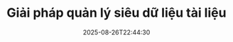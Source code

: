 ---
############################# Static ############################
layout: "family"
date:  2025-08-26T22:44:30
draft: false

product: "Metadata"
product_tag: "metadata"

lang: vi

############################# Head ############################
head_title: ".NET, Java, Node.js, API Python và ứng dụng thao tác siêu dữ liệu trực tuyến của GroupDocs"
head_description: "API siêu dữ liệu tài liệu có nguồn gốc từ C# .NET & Java. Đọc, viết, chỉnh sửa và so sánh thông tin meta của tất cả các định dạng phổ biến. Phân tích và xuất siêu dữ liệu."

############################# Header ############################
title: "Giải pháp quản lý siêu dữ liệu tài liệu"
description:  |
  API và ứng dụng để đọc, chỉnh sửa, thay thế và xóa siêu dữ liệu của tài liệu, hình ảnh và các định dạng tệp khác trên các nền tảng phổ biến.

  Thêm thông tin siêu dữ liệu ẩn vào các tệp và tài liệu kinh doanh của bạn.

  Sửa đổi hoặc xóa siêu dữ liệu đã được trình bày trong tài liệu của bạn.

  Thu thập và phân tích thông tin về siêu dữ liệu tài liệu và tệp.

############################# Supported Platforms ###############################
supported_platforms:
  enable: true
  head_title: "Chọn nền tảng của bạn"
  title: "Nền tảng độc lập"
  description: "GroupDocs.Metadata tương thích với nhiều hệ điều hành và khung:"
  details_link_title: "Tìm hiểu thêm"

  items:
    # items loop
    - title: ".NET"
      description: GroupDocs.Metadata .NET 
      color: "blue"
      tag: "net"
      link: "/metadata/net/"
      features_link: "https://docs.groupdocs.com/metadata/net/system-requirements/"
      features:
          # features loop
          - rows: "3"
            content: |
                    .NET Core 3.0 or higher <br> .NET 5.0 or higher <br> .NET Standard 2.1
      
          # features loop
          - rows: "1"
            content: |
                    Windows <br> Linux <br> Mac OS
      
          # features loop
          - rows: "4"
            content: |
                    Microsoft Visual Studio <br> JetBrains Rider <br> Microsoft Visual Code
      
          # features loop
          - rows: "1"
            content: |
                    70+ file formats
      

    # items loop
    - title: "Java"
      description: GroupDocs.Metadata Java
      color: "red"
      tag: "java"
      link: "/metadata/java/"
      features_link: "https://docs.groupdocs.com/metadata/java/system-requirements/"
      features:
          # features loop
          - rows: "3"
            content: |
                    J2SE 7.0 or higher <br> Kotlin
      
          # features loop
          - rows: "1"
            content: |
                    Windows <br> Linux <br> Mac OS
      
          # features loop
          - rows: "4"
            content: |
                    IntelliJ IDEA <br> Eclipse <br> NetBeans
      
          # features loop
          - rows: "1"
            content: |
                    70+ file formats

    # items loop
    - title: "Node.js"
      description: GroupDocs.Metadata Node.js
      color: "green"
      tag: "nodejs-java"
      link: "/metadata/nodejs-java/"
      features_link: "https://docs.groupdocs.com/metadata/nodejs-java/system-requirements/"
      features:
          # features loop
          - rows: "3"
            content: |
                    Node.js 16+ and J2SE 8.0 (1.8)+
      
          # features loop
          - rows: "1"
            content: |
                    Windows <br> Linux <br> Mac OS
      
          # features loop
          - rows: "4"
            content: |
                    Atom <br> Visual Studio Code <br> Bất kỳ trình soạn thảo văn bản nào khác
      
          # features loop
          - rows: "1"
            content: |
                    70+ file formats

    # items loop
    - title: "Python"
      description: GroupDocs.Metadata Python
      color: "yellow"
      tag: "python-net"
      link: "/metadata/python-net/"
      features_link: "https://docs.groupdocs.com/metadata/python-net/system-requirements/"
      features:
          # features loop
          - rows: "3"
            content: |
                    Python 3.9+ and .Net 6+
      
          # features loop
          - rows: "1"
            content: |
                    Windows <br> Linux <br> Mac OS
      
          # features loop
          - rows: "4"
            content: |
                    IDLE <br> PyCharm <br> Visual Studio Code
      
          # features loop
          - rows: "1"
            content: |
                    70+ file formats

    # items loop
    - title: "CLI .NET"
      description: GroupDocs.Metadata CLI for .NET
      color: "gray"
      tag: "cli-net"
      link: "/metadata/cli-net/"
      features_link: "https://docs.groupdocs.com/metadata/net/system-requirements/"
      features:
          # features loop
          - rows: "3"
            content: |
                    .NET Core 3.0 or higher <br> .NET 5.0 or higher <br> .NET Standard 2.1
      
          # features loop
          - rows: "1"
            content: |
                    Windows <br> Linux <br> Mac OS
      
          # features loop
          - rows: "4"
            content: |
                    Command Prompt, Bash, PowerShell, etc.
      
          # features loop
          - rows: "1"
            content: |
                    70+ file formats

############################# Features ###############################
features:
  enable: true
  title: "Đánh giá tính năng của GroupDocs.Metadata"
  description: "Giải pháp của chúng tôi được thiết kế để thao tác siêu dữ liệu ở nhiều định dạng tệp phổ biến bao gồm hình ảnh và tài liệu văn phòng."

  items:
    # items loop
    - icon: "protect"
      title: "Bảo vệ thông tin doanh nghiệp"
      content: "Thêm siêu dữ liệu ẩn vào các tệp và tài liệu nhạy cảm của bạn."

    # items loop
    - icon: "control"
      title: "Kiểm soát siêu dữ liệu tài liệu"
      content: "Thu thập thông tin chi tiết về siêu dữ liệu có trong tài liệu."

    # items loop
    - icon: "manipulate"
      title: "Thao tác thông tin siêu dữ liệu"
      content: "Sửa đổi nội dung hoặc xóa siêu dữ liệu ở nhiều định dạng tệp được hỗ trợ."

    # items loop
    - icon: "additional"
      title: "Các tính năng bổ sung khác nhau"
      content: "Nhận bản xem trước tài liệu, trích xuất các gói siêu dữ liệu, v.v."

############################# Code Samples ###############################
code_samples:
  enable: true
  title: "Bảo vệ tài liệu bằng siêu dữ liệu"
  description: "GroupDocs.Metadata ví dụ về mã hoạt động điển hình."

  items:
    # items loop
    - title: "Xóa siêu dữ liệu không cần thiết khỏi hình ảnh và tài liệu"
      content: "GroupDocs.Metadata giúp bạn dễ dàng xóa thông tin ẩn khỏi tệp và tài liệu của mình. Bạn có thể nhanh chóng xóa các chi tiết như thời gian và vị trí chụp ảnh hoặc xóa thông tin tác giả và người chỉnh sửa khỏi tài liệu Office."
      samples:
          # samples loop
          - language: "C#"
            color: "blue"
            content: |
                    <code class="language-csharp" data-lang="csharp">
                        // Truyền đường dẫn tới tài liệu tới hàm tạo Metadata

                        using (Metadata metadata = new Metadata("source.docx"))
                        {
                            // Xóa các thuộc tính tài liệu được kết nối với người tạo và người chỉnh sửa
                            var affected = metadata.RemoveProperties(
                                p => p.Tags.Contains(Tags.Person.Creator) ||
                                    p.Tags.Contains(Tags.Person.Editor));

                            // Kết quả quá trình loại bỏ siêu dữ liệu
                            Console.WriteLine("Properties removed: {0}", affected);

                            // Lưu tài liệu đã được làm sạch
                            metadata.Save("result.docx");
                        }                    
                    </code>

          # samples loop
          - language: "Java"
            color: "red"
            content: |
                    <code class="language-java" data-lang="java">
                        // Truyền đường dẫn tới tài liệu tới hàm tạo Metadata

                        try (Metadata metadata = new Metadata("source.docx"){

                            // Xóa các thuộc tính tài liệu được kết nối với người tạo và người chỉnh sửa
                            int affected = metadata.removeProperties(
                                new ContainsTagSpecification(Tags.getPerson().getCreator()).or(
                                new ContainsTagSpecification(Tags.getPerson().getEditor())));

                            // Kết quả quá trình loại bỏ siêu dữ liệu
                            System.out.println(String.format("Properties removed: %s", affected));

                            // Lưu tài liệu đã được làm sạch
                            metadata.save("result.docx");
                        }

                    </code>

          # samples loop
          - language: "TypeScript"
            color: "green"
            content: |
                    <code class="language-java" data-lang="javascript">
                        // Truyền đường dẫn tới tài liệu tới hàm tạo Metadata

                        const metadata = new groupdocs.metadata.Metadata("source.docx");
    
                        // Xóa các thuộc tính tài liệu được kết nối với người tạo và người chỉnh sửa
                        var affected = metadata.removeProperties(
                            new groupdocs.metadata.ContainsTagSpecification(groupdocs.metadata.Tags.getPerson().getCreator()).or(
                            new groupdocs.metadata.ContainsTagSpecification(groupdocs.metadata.Tags.getPerson().getEditor()))
                            );

                        // Kết quả quá trình loại bỏ siêu dữ liệu
                        console.log('Properties removed: ${affected}');

                        // Lưu tài liệu đã được làm sạch
                        metadata.save("result.docx");                        

                    </code>

          # samples loop
          - language: "Python"
            color: "yellow"
            content: |
                    <code class="python-net" data-lang="python">
                        import groupdocs.metadata as gm
                        
                        def run():

                            # Truyền đường dẫn tới tài liệu tới hàm tạo Metadata
                            with gm.Metadata("input.docx") as metadata:

                                # Xóa các thuộc tính tài liệu được kết nối với người tạo và người chỉnh sửa
                                specification = gm.search.ContainsTagSpecification(gm.tagging.Tags.person.creator).
                                    either(gm.search.ContainsTagSpecification(gm.tagging.Tags.person.editor)).
                                    either(gm.search.OfTypeSpecification(gm.common.MetadataPropertyType.STRING).
                                    both(gm.search.WithValueSpecification("John")))
                                affected = metadata.remove_properties(specification)

                                # Kết quả quá trình loại bỏ siêu dữ liệu
                                print(f"Properties removed: {affected}")

                                # Lưu tài liệu đã được làm sạch
                                metadata.save("output.docx")

                    </code>

############################# Supported Formats ###############################
formats:
  enable: true
  title: "Hơn 70 định dạng được hỗ trợ"
  description: "GroupDocs.Metadata giúp kiểm soát siêu dữ liệu ở các định dạng tài liệu và tệp phổ biến."

############################# Metrics ###############################
metrics:
  enable: true
  title: "Thành tích của GroupDocs.Metadata"
  description: "Khám phá các số liệu chính về thành tích của Thư viện của chúng tôi"

  items:
    # items loop
    - number: "70+"
      title: "Các định dạng được hỗ trợ"
      content: "GroupDocs.Metadata hỗ trợ thao tác siêu dữ liệu cho hơn 70 định dạng tệp phổ biến."

    # items loop
    - number: "700k"
      title: "Tải xuống NuGet"
      content: "GroupDocs.Metadata cho gói .NET NuGet đã được tải xuống hơn 700.000 lần."

    # items loop
    - number: "15k"
      title: "Tải xuống Maven"
      content: "GroupDocs.Metadata có 15.000 lượt tải xuống trên Maven. Quản lý siêu dữ liệu Java mạnh mẽ."

    # items loop
    - number: "140+"
      title: "Khách hàng hạnh phúc"
      content: "Các công ty nổi tiếng với tư cách là nhà phát triển cá nhân đều thích các sản phẩm của GroupDocs để xây dựng các giải pháp sáng tạo."


############################# Customers ###############################
customers:
  enable: true
  title: "Khách hàng hạnh phúc của chúng tôi"
  description: "Sản phẩm của GroupDocs được nhiều khách hàng trên toàn cầu tin cậy và sử dụng trong nhiều giải pháp kinh doanh cạnh tranh trên toàn thế giới."

  items:
    # items loop
    - title: "BenQ Corporation"
      logo: "benq"
      
    # items loop
    - title: "Nasdaq Stock Market"
      logo: "nasdaq"
      
    # items loop
    - title: "AT&T Inc."
      logo: "att"
      
    # items loop
    - title: "Customer logo AstraZeneca"
      logo: "astrazeneca"
      
    # items loop
    - title: "Central Bank of Argentina"
      logo: "argentinacentralbank"
      
    # items loop
    - title: "Roche Holding AG"
      logo: "roche"
      
    # items loop
    - title: "Capita"
      logo: "capita"
      
    # items loop
    - title: "Axa S.A."
      logo: "axa"
      
    # items loop
    - title: "Instructure Inc."
      logo: "instructure"
      
    # items loop
    - title: "Wipro"
      logo: "wipro"


############################# Actions ###############################
actions:
  enable: true
  title: "Sẵn sàng để bắt đầu?"
  description: "Dùng thử miễn phí các tính năng của GroupDocs.Metadata trong ứng dụng của bạn"

  items:
    # items loop
    - title: ".NET"
      color: "blue"
      link: "/metadata/net/"

    # items loop
    - title: "Java"
      color: "red"
      link: "/metadata/java/"

    # items loop
    - title: "Node.js"
      color: "green"
      link: "/metadata/nodejs-java/"   

    # items loop
    - title: "Python"
      color: "yellow"
      link: "/metadata/python-net/"    

    # items loop
    - title: "CLI"
      color: "gray" 
      link: "/metadata/cli-net/"


############################# FAQ ###############################
faq:
  enable: true
  title: "Các câu hỏi thường gặp"
  description: "Bạn có thắc mắc về sản phẩm của chúng tôi? Chúng tôi có câu trả lời!"

  items:
    # items loop
    - question: "GroupDocs.Metadata có yêu cầu phần mềm của bên thứ ba để xử lý siêu dữ liệu tài liệu không?"
      answer: "GroupDocs.Metadata hoạt động độc lập; không cần thư viện bên ngoài như Microsoft Office hay Adobe Acrobat."

    # items loop
    - question: "Tôi có thể dùng thử các tính năng của GroupDocs.Metadata trước khi mua không?"
      answer: "Tuyệt đối! GroupDocs.Metadata cung cấp bản dùng thử miễn phí. Cài đặt nó và khám phá khả năng của nó. Tuy nhiên, xin lưu ý rằng các phiên bản dùng thử sẽ thêm 'huy hiệu dùng thử' vào tài liệu của bạn và chỉ xử lý 3 trang đầu tiên. Để có trải nghiệm hoàn chỉnh, hãy nhận giấy phép tạm thời 30 ngày miễn phí để có đầy đủ chức năng. Hãy xem thông tin chi tiết [tại đây](https://purchase.groupdocs.com/temporary-license/)."

    # items loop
    - question: "Những loại giấy phép có sẵn?"
      answer: "Bạn đang tìm giấy phép GroupDocs.Metadata? Chúng tôi đã giúp bạn có nhiều lựa chọn khác nhau. Chọn trong số các giấy phép phù hợp với nhu cầu của bạn, dựa trên các yếu tố như số lượng nhà phát triển trong nhóm của bạn, địa điểm triển khai (ví dụ: văn phòng đơn lẻ hoặc nơi làm việc từ xa) và liệu việc phân phối cho khách hàng cuối có yêu cầu chia sẻ SDK/API với khách hàng hay không. Ngoài ra, hãy chọn giấy phép sử dụng hàng tháng, trong đó bạn thanh toán dựa trên mức sử dụng của mình với các gói có đồng hồ đo. Hãy khám phá sâu hơn và tìm thấy sự phù hợp hoàn hảo [tại đây](https://purchase.groupdocs.com/pricing/metadata/net/)."

############################# Cloud Links ###############################
cloud_links:
  enable: true
  title: "GroupDocs.Metadata API mã thấp bao gồm"
  description: "Quản lý siêu dữ liệu nhạy cảm trong các tệp doanh nghiệp trong ứng dụng của bạn bằng API REST dựa trên đám mây của chúng tôi."
  
  items:
    # items loop
    - title: "GroupDocs.Metadata Cloud for cURL"
      content: "Làm việc với API thao tác siêu dữ liệu RESTful cURL để quản lý thông tin siêu dữ liệu của PDF, Word, Excel, Bản trình bày, hình ảnh và tệp đa phương tiện trong ứng dụng của bạn."
      icon: "groupdocs_metadata-for-curl"
      link: "https://products.groupdocs.cloud/metadata/curl"

    # items loop
    - title: "GroupDocs.Metadata Cloud for .NET"
      content: "Sử dụng API REST siêu dữ liệu với .NET SDK để thêm, chỉnh sửa, trích xuất, tìm kiếm và xóa siêu dữ liệu khỏi các định dạng tài liệu trong ứng dụng .NET."
      icon: "groupdocs_metadata-for-net"
      link: "https://products.groupdocs.cloud/metadata/net"

    # items loop
    - title: "GroupDocs.Metadata Cloud for Java"
      content: "Nâng cao các ứng dụng Java của bạn bằng các tính năng quản lý siêu dữ liệu mạnh mẽ bằng cách sử dụng SDK siêu dữ liệu cho Java."
      icon: "groupdocs_metadata-for-java"
      link: "https://products.groupdocs.cloud/metadata/java"

############################# App links ###############################
app_links:
  enable: true
  title: "GroupDocs.Metadata Không bao gồm ứng dụng mã"
  description: "Truy cập ứng dụng web GroupDocs để quản lý siêu dữ liệu tài liệu. Xử lý MIỄN PHÍ hơn 70 định dạng tệp phổ biến trong trình duyệt yêu thích của bạn."

  items:
    # items loop
    - title: "GroupDocs.Metadata Total"
      content: "Ứng dụng miễn phí để xem và chỉnh sửa siêu dữ liệu của Word, Excel, PDF, PowerPoint và hơn 70 loại tài liệu."
      icon: "groupdocs_metadata-app"
      link: "https://products.groupdocs.app/metadata/total"

    # items loop
    - title: "GroupDocs.Metadata DOCX"
      content: "Trình xem và chỉnh sửa siêu dữ liệu trực tuyến miễn phí cho tài liệu MS Word."
      icon: "groupdocs_words-app"
      link: "https://products.groupdocs.app/metadata/docx"

    # items loop
    - title: "GroupDocs.Metadata PDF"
      content: "Xem hoặc chỉnh sửa thông tin siêu dữ liệu của tài liệu PDF trực tuyến."
      icon: "groupdocs_pdf-app"
      link: "https://products.groupdocs.app/metadata/pdf"


      


---